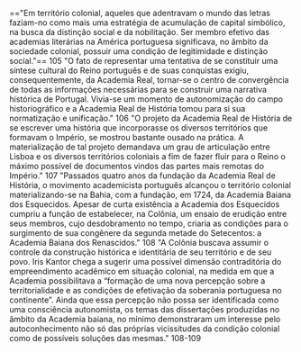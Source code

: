 =="Em território colonial, aqueles que adentravam o mundo das letras faziam-no como mais uma estratégia de acumulação de capital simbólico, na busca da distinção social e da nobilitação. Ser membro efetivo das academias literárias na América portuguesa significava, no âmbito da sociedade colonial, possuir uma condição de legitimidade e distinção social."== 105
"O fato de representar uma tentativa de se constituir uma síntese cultural do Reino português e de suas conquistas exigiu, consequentemente, da Academia Real, tornar-se o centro de convergência de todas as informações necessárias para se construir uma narrativa histórica de Portugal. Vivia-se um momento de autonomização do campo historiográfico e a Academia Real de História tomou para si sua normatização e unificação." 106
"O projeto da Academia Real de História de se escrever uma história que incorporasse os diversos territórios que formavam o Império, se mostrou bastante ousado na prática. A materialização de tal projeto demandava um grau de articulação entre Lisboa e os diversos territórios coloniais a fim de fazer fluir para o Reino o máximo possível de documentos vindos das partes mais remotas do Império." 107
"Passados quatro anos da fundação da Academia Real de História, o movimento academicista português alcançou o território colonial materializando-se na Bahia, com a fundação, em 1724, da Academia Baiana dos Esquecidos. Apesar de curta existência a Academia dos Esquecidos cumpriu a função de estabelecer, na Colônia, um ensaio de erudição entre seus membros, cujo desdobramento no tempo, criaria as condições para o surgimento de sua congênere da segunda metade do Setecentos: a Academia Baiana dos Renascidos." 108
"A Colônia buscava assumir o controle da construção histórica
e identitária de seu território e de seu povo. Iris Kantor chega a sugerir uma possível dimensão contraditória do empreendimento acadêmico em situação colonial, na medida em que a Academia possibilitava a “formação de uma nova percepção sobre a territorialidade e as condições de efetivação da soberania portuguesa no continente”. Ainda que essa percepção não possa ser identificada como uma consciência autonomista, os temas das dissertações produzidas no âmbito da Academia baiana, no mínimo demonstraram um interesse pelo autoconhecimento não só das próprias vicissitudes da condição colonial como de possíveis soluções das mesmas." 108-109
